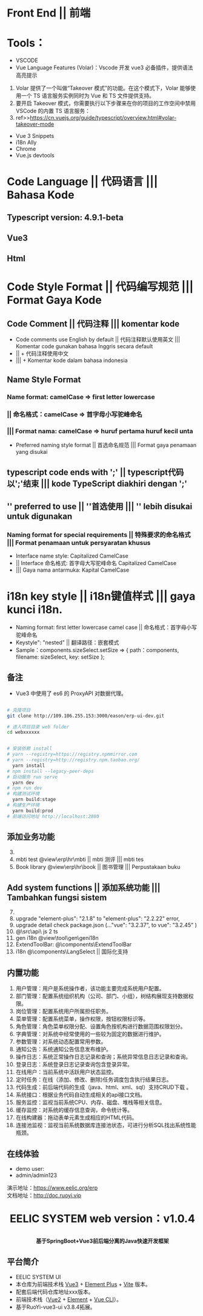 
# Front End || 前端 

# Tools：
* VSCODE
* Vue Language Features (Volar)：Vscode 开发 vue3 必备插件，提供语法高亮提示
1. Volar 提供了一个叫做“Takeover 模式”的功能。在这个模式下，Volar 能够使用一个 TS 语言服务实例同时为 Vue 和 TS 文件提供支持。
2. 要开启 Takeover 模式，你需要执行以下步骤来在你的项目的工作空间中禁用 VSCode 的内置 TS 语言服务：
3. ref>>https://cn.vuejs.org/guide/typescript/overview.html#volar-takeover-mode
* Vue 3 Snippets
* i18n Ally
* Chrome
* Vue.js devtools


# Code Language || 代码语言 ||| Bahasa Kode
## Typescript version: 4.9.1-beta    
## Vue3 
## Html

# Code Style Format || 代码编写规范 ||| Format Gaya Kode
## Code Comment || 代码注释 ||| komentar kode

*  Code comments use English by default || 代码注释默认使用英文 ||| Komentar code gunakan bahasa Inggris secara default
* || + 代码注释使用中文
* ||| + Komentar kode dalam bahasa indonesia 

## Name Style Format
### Name format: camelCase => first letter lowercase  
### || 命名格式：camelCase => 首字母小写驼峰命名 
### ||| Format nama: camelCase => huruf pertama huruf kecil unta
* Preferred naming style format || 首选命名规范 ||| Format gaya penamaan yang disukai

## typescript code ends with ';' || typescript代码以';'结束 ||| kode TypeScript diakhiri dengan ';'

## '' preferred to use || ''首选使用 ||| '' lebih disukai untuk digunakan

### Naming format for special requirements || 特殊要求的命名格式 ||| Format penamaan untuk persyaratan khusus

* Interface name style: Capitalized CamelCase 
* || Interface 命名格式: 首字母大写驼峰命名 Capitalized CamelCase 
* ||| Gaya nama antarmuka: Kapital CamelCase

# i18n key style || i18n键值样式 ||| gaya kunci i18n.

* Naming format: first letter lowercase camel case || 命名格式：首字母小写驼峰命名
* Keystyle": "nested" || 翻译路径：嵌套模式 
* Sample：components.sizeSelect.setSize => { path：components, filename: sizeSelect, key: setSize };

## 备注
* Vue3 中使用了 es6 的 ProxyAPI 对数据代理。



```bash

# 克隆项目
git clone http://109.106.255.153:3000/eason/erp-ui-dev.git

# 进入项目目录 web folder
cd webxxxxxx


# 安装依赖 install
# yarn --registry=https://registry.npmmirror.com
# yarn --registry=http://registry.npm.taobao.org/
  yarn install
# npm install --legacy-peer-deps
# 启动服务 run serve
  yarn dev
# npm run dev
# 构建测试环境 
  yarn build:stage
# 构建生产环境 
  yarn build:prod
# 前端访问地址 http://localhost:2880
```
## 添加业务功能

03. 
02. mbti test @view\erp\hr\mbti || mbti 测评  ||| mbti tes 
01. Book library @view\erp\hr\book || 图书管理 ||| Perpustakaan buku 

## Add system functions || 添加系统功能 ||| Tambahkan fungsi sistem

07.   
06.  upgrade "element-plus": "2.1.8" to "element-plus": "2.2.22" error,
05.  upgrade detail check package.json (..."vue": "3.2.37", to vue": "3.2.45"  )
04.  @\src\api\ js 2 ts
03.  gen i18n @view\tool\gen\geni18n
02.  ExtendToolBar: @\components\ExtendToolBar
01.  i18n @\components\LangSelect || 国际化支持 

## 内置功能

1.  用户管理：用户是系统操作者，该功能主要完成系统用户配置。
2.  部门管理：配置系统组织机构（公司、部门、小组），树结构展现支持数据权限。
3.  岗位管理：配置系统用户所属担任职务。
4.  菜单管理：配置系统菜单，操作权限，按钮权限标识等。
5.  角色管理：角色菜单权限分配、设置角色按机构进行数据范围权限划分。
6.  字典管理：对系统中经常使用的一些较为固定的数据进行维护。
7.  参数管理：对系统动态配置常用参数。
8.  通知公告：系统通知公告信息发布维护。
9.  操作日志：系统正常操作日志记录和查询；系统异常信息日志记录和查询。
10. 登录日志：系统登录日志记录查询包含登录异常。
11. 在线用户：当前系统中活跃用户状态监控。
12. 定时任务：在线（添加、修改、删除)任务调度包含执行结果日志。
13. 代码生成：前后端代码的生成（java、html、xml、sql）支持CRUD下载 。
14. 系统接口：根据业务代码自动生成相关的api接口文档。
15. 服务监控：监视当前系统CPU、内存、磁盘、堆栈等相关信息。
16. 缓存监控：对系统的缓存信息查询，命令统计等。
17. 在线构建器：拖动表单元素生成相应的HTML代码。
18. 连接池监视：监视当前系统数据库连接池状态，可进行分析SQL找出系统性能瓶颈。

## 在线体验
- demo user:
- admin/admin123  

演示地址：https://www.eelic.org/erp  
文档地址：http://doc.ruoyi.vip

<h1 align="center" style="margin: 30px 0 30px; font-weight: bold;">EELIC SYSTEM web version：v1.0.4</h1>
<h4 align="center">基于SpringBoot+Vue3前后端分离的Java快速开发框架</h4>


## 平台简介
* EELIC SYSTEM UI
* 本仓库为前端技术栈 [Vue3](https://v3.cn.vuejs.org) + [Element Plus](https://element-plus.org/zh-CN) + [Vite](https://cn.vitejs.dev) 版本。
* 配套后端代码仓库地址xxx版本。
* 前端技术栈（[Vue2](https://cn.vuejs.org) + [Element](https://github.com/ElemeFE/element) + [Vue CLI](https://cli.vuejs.org/zh)）。
* 基于RuoYi-vue3-ui v3.8.4拓展。